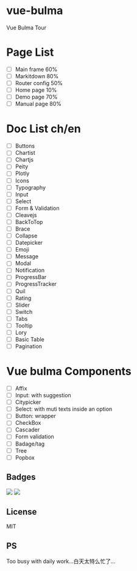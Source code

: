 # vue-bulma

Vue Bulma Tour

# Page List

- [ ] Main frame 60%
- [ ] Markitdown 80%
- [ ] Router config 50%
- [ ] Home page 10%
- [ ] Demo page 70%
- [ ] Manual page 80%

# Doc List ch/en
- [ ] Buttons
- [ ] Chartist
- [ ] Chartjs
- [ ] Peity
- [ ] Plotly
- [ ] Icons
- [ ] Typography
- [ ] Input
- [ ] Select
- [ ] Form & Validation
- [ ] Cleavejs
- [ ] BackToTop
- [ ] Brace
- [ ] Collapse
- [ ] Datepicker
- [ ] Emoji
- [ ] Message
- [ ] Modal
- [ ] Notification
- [ ] ProgressBar
- [ ] ProgressTracker
- [ ] Quil
- [ ] Rating
- [ ] Slider
- [ ] Switch
- [ ] Tabs
- [ ] Tooltip
- [ ] Lory
- [ ] Basic Table
- [ ] Pagination

# Vue bulma Components
- [ ] Affix
- [ ] Input: with suggestion
- [ ] Citypicker
- [ ] Select: with muti texts inside an option
- [ ] Button: wrapper
- [ ] CheckBox
- [ ] Cascader
- [ ] Form validation
- [ ] Badage/tag
- [ ] Tree
- [ ] Popbox

## Badges

![](https://img.shields.io/badge/license-MIT-blue.svg)
![](https://img.shields.io/badge/status-dev-yellow.svg)


## License

MIT


## PS
Too busy with daily work...白天太特么忙了...
